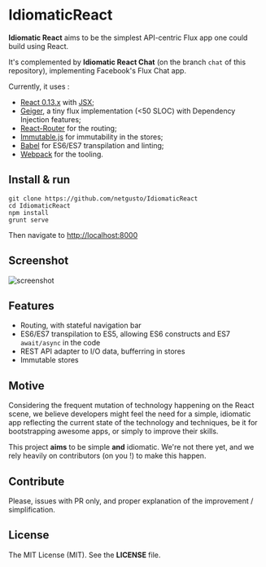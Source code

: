 # IdiomaticReact

**Idiomatic React** aims to be the simplest API-centric Flux app one could build using React.

It's complemented by **Idiomatic React Chat** (on the branch `chat` of this repository), implementing Facebook's Flux Chat app.

Currently, it uses :

* [React 0.13.x](http://facebook.github.io/react/) with [JSX](https://facebook.github.io/jsx/);
* [Geiger](https://github.com/netgusto/geiger), a tiny flux implementation (&lt;50 SLOC) with Dependency Injection features;
* [React-Router](https://github.com/rackt/react-router) for the routing;
* [Immutable.js](http://facebook.github.io/immutable-js/) for immutability in the stores;
* [Babel](https://babeljs.io/) for ES6/ES7 transpilation and linting;
* [Webpack](http://webpack.github.io/) for the tooling.

## Install & run

```
git clone https://github.com/netgusto/IdiomaticReact
cd IdiomaticReact
npm install
grunt serve
```

Then navigate to [http://localhost:8000]()

## Screenshot

![screenshot](https://cloud.githubusercontent.com/assets/4974818/6792540/70c729f0-d1b9-11e4-89ad-7f85252baa23.png)

## Features

* Routing, with stateful navigation bar
* ES6/ES7 transpilation to ES5, allowing ES6 constructs and ES7 `await/async` in the code
* REST API adapter to I/O data, bufferring in stores
* Immutable stores

## Motive

Considering the frequent mutation of technology happening on the React scene, we believe developers might feel the need for a simple, idiomatic app reflecting the current state of the technology and techniques, be it for bootstrapping awesome apps, or simply to improve their skills.

This project **aims** to be simple **and** idiomatic. We're not there yet, and we rely heavily on contributors (on you !) to make this happen.

## Contribute

Please, issues with PR only, and proper explanation of the improvement / simplification.

## License

The MIT License (MIT). See the **LICENSE** file.
